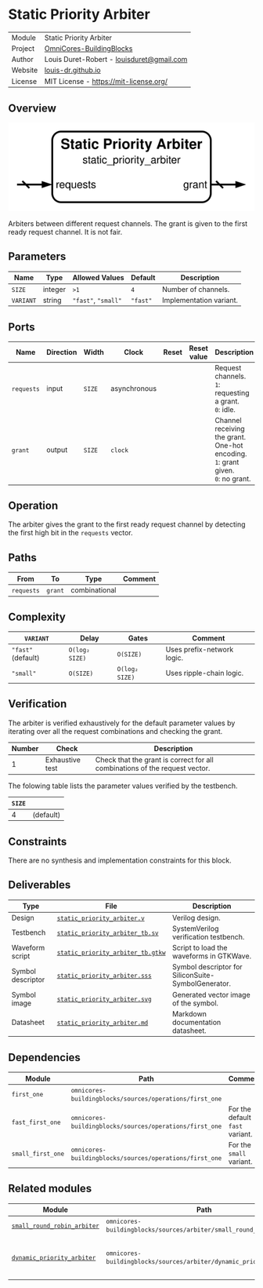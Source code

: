 # Static Priority Arbiter

|         |                                                                                  |
| ------- | -------------------------------------------------------------------------------- |
| Module  | Static Priority Arbiter                                                          |
| Project | [OmniCores-BuildingBlocks](https://github.com/Louis-DR/OmniCores-BuildingBlocks) |
| Author  | Louis Duret-Robert - [louisduret@gmail.com](mailto:louisduret@gmail.com)         |
| Website | [louis-dr.github.io](https://louis-dr.github.io)                                 |
| License | MIT License - https://mit-license.org/                                           |

## Overview

![static_priority_arbiter](static_priority_arbiter.svg)

Arbiters between different request channels. The grant is given to the first ready request channel. It is not fair.

## Parameters

| Name      | Type    | Allowed Values      | Default  | Description             |
| --------- | ------- | ------------------- | -------- | ----------------------- |
| `SIZE`    | integer | `>1`                | `4`      | Number of channels.     |
| `VARIANT` | string  | `"fast"`, `"small"` | `"fast"` | Implementation variant. |

## Ports

| Name       | Direction | Width  | Clock        | Reset | Reset value | Description                                                                             |
| ---------- | --------- | ------ | ------------ | ----- | ----------- | --------------------------------------------------------------------------------------- |
| `requests` | input     | `SIZE` | asynchronous |       |             | Request channels.<br/>`1`: requesting a grant.<br/>`0`: idle.                           |
| `grant`    | output    | `SIZE` | `clock`      |       |             | Channel receiving the grant. One-hot encoding.<br/>`1`: grant given.<br/>`0`: no grant. |

## Operation

The arbiter gives the grant to the first ready request channel by detecting the first high bit in the `requests` vector.

## Paths

| From       | To      | Type          | Comment |
| ---------- | ------- | ------------- | ------- |
| `requests` | `grant` | combinational |         |

## Complexity

| `VARIANT`          | Delay          | Gates          | Comment                    |
| ------------------ | -------------- | -------------- | -------------------------- |
| `"fast"` (default) | `O(log₂ SIZE)` | `O(SIZE)`      | Uses prefix-network logic. |
| `"small"`          | `O(SIZE)`      | `O(log₂ SIZE)` | Uses ripple-chain logic.   |

## Verification

The arbiter is verified exhaustively for the default parameter values by iterating over all the request combinations and checking the grant.

| Number | Check           | Description                                                                 |
| ------ | --------------- | --------------------------------------------------------------------------- |
| 1      | Exhaustive test | Check that the grant is correct for all combinations of the request vector. |

The folowing table lists the parameter values verified by the testbench.

| `SIZE` |           |
| ------ | --------- |
| 4      | (default) |

## Constraints

There are no synthesis and implementation constraints for this block.

## Deliverables

| Type              | File                                                                 | Description                                         |
| ----------------- | -------------------------------------------------------------------- | --------------------------------------------------- |
| Design            | [`static_priority_arbiter.v`](static_priority_arbiter.v)             | Verilog design.                                     |
| Testbench         | [`static_priority_arbiter_tb.sv`](static_priority_arbiter_tb.sv)     | SystemVerilog verification testbench.               |
| Waveform script   | [`static_priority_arbiter_tb.gtkw`](static_priority_arbiter_tb.gtkw) | Script to load the waveforms in GTKWave.            |
| Symbol descriptor | [`static_priority_arbiter.sss`](static_priority_arbiter.sss)         | Symbol descriptor for SiliconSuite-SymbolGenerator. |
| Symbol image      | [`static_priority_arbiter.svg`](static_priority_arbiter.svg)         | Generated vector image of the symbol.               |
| Datasheet         | [`static_priority_arbiter.md`](static_priority_arbiter.md)           | Markdown documentation datasheet.                   |

## Dependencies

| Module            | Path                                                    | Comment                         |
| ----------------- | ------------------------------------------------------- | ------------------------------- |
| `first_one`       | `omnicores-buildingblocks/sources/operations/first_one` |                                 |
| `fast_first_one`  | `omnicores-buildingblocks/sources/operations/first_one` | For the default `fast` variant. |
| `small_first_one` | `omnicores-buildingblocks/sources/operations/first_one` | For the `small` variant.        |

## Related modules

| Module                                                                                   | Path                                                                 | Comment                                    |
| ---------------------------------------------------------------------------------------- | -------------------------------------------------------------------- | ------------------------------------------ |
| [`small_round_robin_arbiter`](../small_round_robin_arbiter/small_round_robin_arbiter.md) | `omnicores-buildingblocks/sources/arbiter/small_round_robin_arbiter` | Fair arbiter.                              |
| [`dynamic_priority_arbiter`](../dynamic_priority_arbiter/dynamic_priority_arbiter.md)    | `omnicores-buildingblocks/sources/arbiter/dynamic_priority_arbiter`  | Arbiter with per-channel dynamic priority. |
